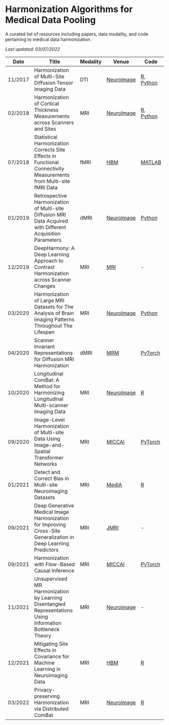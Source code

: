 # Harmonization Algorithms for Medical Data Pooling
A curated list of resources including papers, data modality, and code pertaining to medical data harmonization.


*Last updated: 03/07/2022*

|Date|Title|Modality|Venue|Code|
|---|---|---|---|---|
|11/2017|Harmonization of Multi-Site Diffusion Tensor Imaging Data| DTI |[NeuroImage](https://doi.org/10.1016/j.neuroimage.2017.08.047)| [R](https://github.com/Jfortin1/ComBatHarmonization), [Python](https://github.com/Jfortin1/neuroCombat) |
|02/2018|Harmonization of Cortical Thickness Measurements across Scanners and Sites| MRI |[NeuroImage](https://doi.org/10.1016/j.neuroimage.2017.11.024)| [R](https://github.com/Jfortin1/ComBatHarmonization), [Python](https://github.com/Jfortin1/neuroCombat) |
|07/2018|Statistical Harmonization Corrects Site Effects in Functional Connectivity Measurements from Multi-site fMRI Data | fMRI |[HBM](https://doi.org/10.1002/hbm.24241)| [MATLAB](https://github.com/Jfortin1/ComBatHarmonization/tree/master/Matlab) |
|01/2019|Retrospective Harmonization of Multi-site Diffusion MRI Data Acquired with Different Acquisition Parameters| dMRI |[NeuroImage](https://doi.org/10.1016/j.neuroimage.2018.08.073)| [Python](https://github.com/pnlbwh/dMRIharmonization) |
|12/2019|DeepHarmony: A Deep Learning Approach to Contrast Harmonization across Scanner Changes | MRI |[MRI](https://doi.org/10.1016/j.mri.2019.05.041)| - |
|03/2020|Harmonization of Large MRI Datasets for The Analysis of Brain Imaging Patterns Throughout The Lifespan | MRI |[NeuroImage](https://doi.org/10.1016/j.neuroimage.2019.116450)| [Python](https://github.com/rpomponio/neuroHarmonize) |
|04/2020|Scanner Invariant Representations for Diffusion MRI Harmonization| dMRI |[MRM](https://doi.org/10.1002/mrm.28243)| [PyTorch](https://github.com/dcmoyer/scanner-inv-pytorch) |
|10/2020|Longitudinal ComBat: A Method for Harmonizing Longitudinal Multi-scanner Imaging Data | MRI |[NeuroImage](https://doi.org/10.1016/j.neuroimage.2020.117129)| [R](https://github.com/jcbeer/longCombat)|
|09/2020|Image-Level Harmonization of Multi-site Data Using Image-and-Spatial Transformer Networks | MRI |[MICCAI](https://doi.org/10.1007/978-3-030-59728-3_69)| [PyTorch](https://github.com/mlnotebook/domain_adapation_istn) |
|01/2021|Detect and Correct Bias in Multi-site Neuroimaging Datasets | MRI |[MedIA](https://doi.org/10.1016/j.media.2020.101879)| [R](https://github.com/ai-med/Dataset-Bias)|
|09/2021|Deep Generative Medical Image Harmonization for Improving Cross-Site Generalization in Deep Learning Predictors | MRI |[JMRI](https://doi.org/10.1002/jmri.27908)| -|
|09/2021|Harmonization with Flow-Based Causal Inference | MRI |[MICCAI](https://doi.org/10.1007/978-3-030-87199-4_17)| [PyTorch](https://github.com/rongguangw/flow-scm) |
|11/2021|Unsupervised MR Harmonization by Learning Disentangled Representations Using Information Bottleneck Theory | MRI |[NeuroImage](https://doi.org/10.1016/j.neuroimage.2021.118569)| - |
|12/2021|Mitigating Site Effects in Covariance for Machine Learning in Neuroimaging Data | MRI |[HBM](https://doi.org/10.1002/hbm.25688)| [R](https://github.com/andy1764/CovBat_Harmonization) |
|03/2022|Privacy-preserving Harmonization via Distributed ComBat | MRI |[NeuroImage](https://doi.org/10.1016/j.neuroimage.2021.118822)| [R](https://github.com/andy1764/Distributed-ComBat)|
